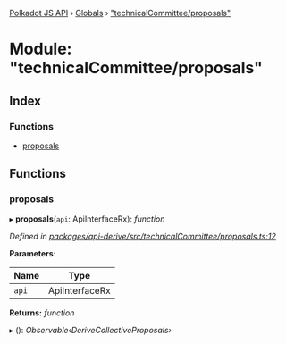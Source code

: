 [Polkadot JS API](../README.md) › [Globals](../globals.md) › ["technicalCommittee/proposals"](_technicalcommittee_proposals_.md)

# Module: "technicalCommittee/proposals"

## Index

### Functions

* [proposals](_technicalcommittee_proposals_.md#proposals)

## Functions

###  proposals

▸ **proposals**(`api`: ApiInterfaceRx): *function*

*Defined in [packages/api-derive/src/technicalCommittee/proposals.ts:12](https://github.com/polkadot-js/api/blob/25580b2026/packages/api-derive/src/technicalCommittee/proposals.ts#L12)*

**Parameters:**

Name | Type |
------ | ------ |
`api` | ApiInterfaceRx |

**Returns:** *function*

▸ (): *Observable‹DeriveCollectiveProposals›*
